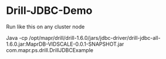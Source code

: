 # Drill-JDBC-Demo

Run like this on any cluster node

Java -cp /opt/mapr/drill/drill-1.6.0/jars/jdbc-driver/drill-jdbc-all-1.6.0.jar:MaprDB-VIDSCALE-0.0.1-SNAPSHOT.jar com.mapr.ps.drill.DrillJDBCExample
